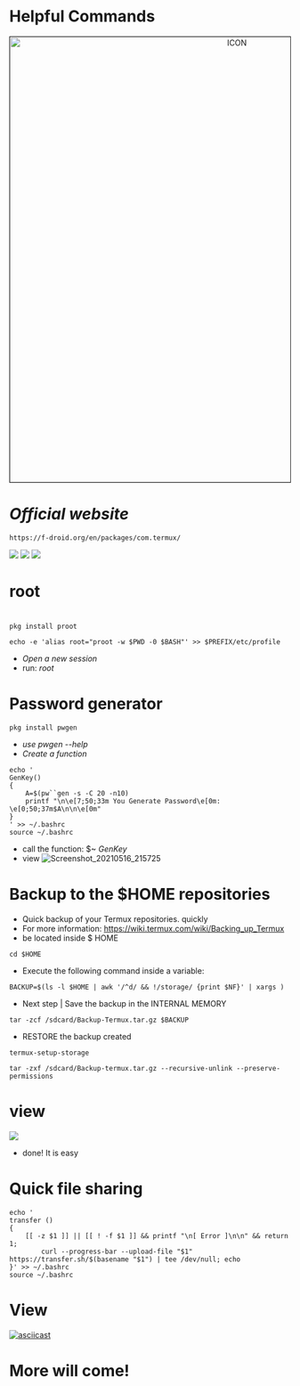 # Helpful Commands
<p align="center"><img src="https://camo.githubusercontent.com/c9e94f489280055c51bbe3a177755b34132ba88b34cb949beac1ffc0a1790367/68747470733a2f2f692e696d6775722e636f6d2f384975594c526c2e6a7067" alt="ICON" align="center" border="1" width="800" height="auto"></p>

# _Official website_
```
https://f-droid.org/en/packages/com.termux/
```
![](https://badges.pufler.dev/visits/RaulXH/Helpful_Commands?style=flat-square&logo=Github) ![](https://img.shields.io/github/stars/RaulXH/Helpful_Commands?style=flat-square&logo=Github)  ![](https://img.shields.io/badge/Commads-Termux-blue?style=flat-square&logo=Github)
# root
#
```
pkg install proot 

echo -e 'alias root="proot -w $PWD -0 $BASH"' >> $PREFIX/etc/profile

```
* *_Open a new session_* 
* run: *_root_*
# Password generator
```
pkg install pwgen
```
* _use pwgen --help_
* _Create a function_
```
echo '
GenKey()
{
    A=$(pw``gen -s -C 20 -n10)                                    
    printf "\n\e[7;50;33m You Generate Password\e[0m: \e[0;50;37m$A\n\n\e[0m"                                          
}
' >> ~/.bashrc
source ~/.bashrc
```
* call the function: $~ _GenKey_
* view
![Screenshot_20210516_215725](https://user-images.githubusercontent.com/77165035/118427076-062c9e80-b692-11eb-8eac-7c8a9d72e22a.jpg)
# Backup to the $HOME repositories
* Quick backup of your Termux repositories.  quickly
* For more information: https://wiki.termux.com/wiki/Backing_up_Termux
* be located inside $ HOME
```
cd $HOME
```
* Execute the following command inside a variable:
```
BACKUP=$(ls -l $HOME | awk '/^d/ && !/storage/ {print $NF}' | xargs )
```
* Next step | Save the backup in the INTERNAL MEMORY
```
tar -zcf /sdcard/Backup-Termux.tar.gz $BACKUP
```
* RESTORE the backup created
```
termux-setup-storage
```
```
tar -zxf /sdcard/Backup-termux.tar.gz --recursive-unlink --preserve-permissions

```
# view 
<a href="https://asciinema.org/a/icY1qz37rKbWoLxTQrQ77CX0M" target="_blank"><img src="https://asciinema.org/a/icY1qz37rKbWoLxTQrQ77CX0M.svg" /></a>
* done!  It is easy
# Quick file sharing
```
echo '
transfer ()
{
    [[ -z $1 ]] || [[ ! -f $1 ]] && printf "\n[ Error ]\n\n" && return 1;
        curl --progress-bar --upload-file "$1" https://transfer.sh/$(basename "$1") | tee /dev/null; echo
}' >> ~/.bashrc
source ~/.bashrc
```
# View
[![asciicast](https://asciinema.org/a/mCE5fshrrIQ5Swrd9s6QHbm9t.svg)](https://asciinema.org/a/mCE5fshrrIQ5Swrd9s6QHbm9t)
# More will come!
